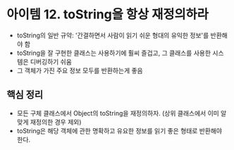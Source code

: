 # 아이템 12. toString을 항상 재정의하라

- toString의 일반 규약: '간결하면서 사람이 읽기 쉬운 형대의 유익한 정보'를 반환해야 함
- toString을 잘 구현한 클래스는 사용하기에 훨씨 즐겁고, 그 클래스를 사용한 시스템은 디버깅하기 쉬움
- 그 객체가 가진 주요 정보 모두를 반환하는게 좋음

## 핵심 정리

- 모든 구체 클래스에서 Object의 toString을 재정의하자. (상위 클래스에서 이미 알맞게 재정의한 경우 제외)
- toString은 해당 객체에 관한 명확하고 유요한 정보를 읽기 좋은 형태로 반환해야 한다.
